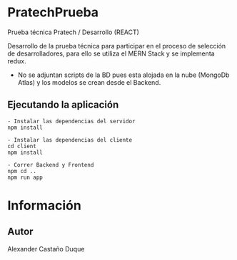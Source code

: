 # PratechPrueba
Prueba técnica Pratech / Desarrollo (REACT)

Desarrollo de la prueba técnica para participar en el proceso de selección de desarrolladores, para ello se utiliza el MERN Stack y se implementa redux.
* No se adjuntan scripts de la BD pues esta alojada en la nube (MongoDb Atlas) y los modelos se crean desde el Backend.

## Ejecutando la aplicación
```
- Instalar las dependencias del servidor
npm install

- Instalar las dependencias del cliente
cd client
npm install

- Correr Backend y Frontend
npm cd ..
npm run app
```

# Información
## Autor
Alexander Castaño Duque
